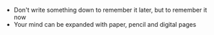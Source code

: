 - Don't write something down to remember it later, but to remember it now
- Your mind can be expanded with paper, pencil and digital pages
